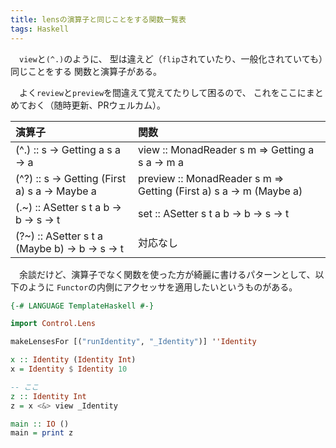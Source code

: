 ```yaml
---
title: lensの演算子と同じことをする関数一覧表
tags: Haskell
---
```

　`view`と`(^.)`のように、
型は違えど（`flip`されていたり、一般化されていても）同じことをする
関数と演算子がある。

　よく`review`と`preview`を間違えて覚えてたりして困るので、
これをここにまとめておく（随時更新、PRウェルカム）。

| 演算子                                        | 関数                                                               |
|:----------------------------------------------|:-------------------------------------------------------------------|
| (^.) :: s -> Getting a s a -> a | view :: MonadReader s m => Getting a s a -> m a |
| (^?) :: s -> Getting (First a) s a -> Maybe a | preview :: MonadReader s m => Getting (First a) s a -> m (Maybe a) |
| (.~) :: ASetter s t a b -> b -> s -> t | set :: ASetter s t a b -> b -> s -> t |
| (?~) :: ASetter s t a (Maybe b) -> b -> s -> t | 対応なし |

　余談だけど、演算子でなく関数を使った方が綺麗に書けるパターンとして、以下のように
`Functor`の内側にアクセッサを適用したいというものがある。

```haskell
{-# LANGUAGE TemplateHaskell #-}

import Control.Lens

makeLensesFor [("runIdentity", "_Identity")] ''Identity

x :: Identity (Identity Int)
x = Identity $ Identity 10

-- ここ
z :: Identity Int
z = x <&> view _Identity

main :: IO ()
main = print z
```
